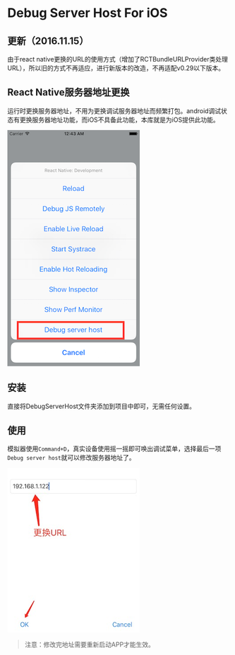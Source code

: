 
# Debug Server Host For iOS

## 更新（2016.11.15）

由于react native更换的URL的使用方式（增加了RCTBundleURLProvider类处理URL），所以旧的方式不再适应，进行新版本的改造，不再适配v0.29以下版本。


## React Native服务器地址更换

运行时更换服务器地址，不用为更换调试服务器地址而频繁打包。android调试状态有更换服务器地址功能，而iOS不具备此功能，本库就是为iOS提供此功能。

![](./image/1.png)

## 安装

直接将DebugServerHost文件夹添加到项目中即可，无需任何设置。

## 使用

模拟器使用`Command+D`，真实设备使用摇一摇即可唤出调试菜单，选择最后一项`Debug server host`就可以修改服务器地址了。

![](./image/2.png)

> 注意：修改完地址需要重新启动APP才能生效。




